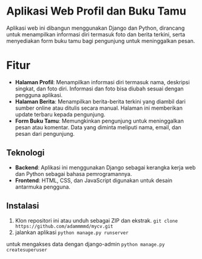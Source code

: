 # Aplikasi Web Profil dan Buku Tamu

Aplikasi web ini dibangun menggunakan Django dan Python, dirancang untuk menampilkan informasi diri termasuk foto dan berita terkini, serta menyediakan form buku tamu bagi pengunjung untuk meninggalkan pesan.

# Fitur

- **Halaman Profil**: Menampilkan informasi diri termasuk nama, deskripsi singkat, dan foto diri. Informasi dan foto bisa diubah sesuai dengan pengguna aplikasi.
- **Halaman Berita**: Menampilkan berita-berita terkini yang diambil dari sumber online atau ditulis secara manual. Halaman ini memberikan update terbaru kepada pengunjung.
- **Form Buku Tamu**: Memungkinkan pengunjung untuk meninggalkan pesan atau komentar. Data yang diminta meliputi nama, email, dan pesan dari pengunjung.

## Teknologi

- **Backend**: Aplikasi ini menggunakan Django sebagai kerangka kerja web dan Python sebagai bahasa pemrogramannya.
- **Frontend**: HTML, CSS, dan JavaScript digunakan untuk desain antarmuka pengguna.

## Instalasi

1. Klon repositori ini atau unduh sebagai ZIP dan ekstrak.
   `git clone https://github.com/adammmmd/mycv.git`
2. jalankan aplikasi
   `python manage.py runserver`

untuk mengakses data dengan django-admin
`python manage.py createsuperuser`

